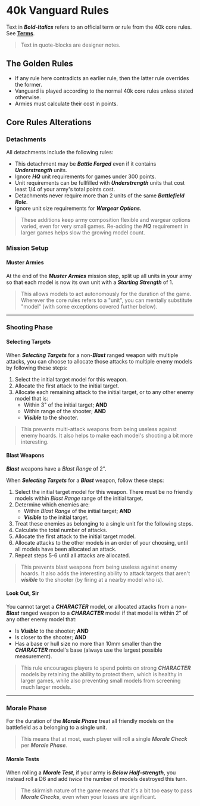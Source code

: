 # 40k Vanguard Rules

Text in ***Bold-Italics*** refers to an official term or rule from the 40k core rules. See [**Terms**](https://github.com/JoshuaCarter/40k-Vanguard/blob/main/terms.md).
> Text in quote-blocks are designer notes.

## The Golden Rules

- If any rule here contradicts an earlier rule, then the latter rule overrides the former.
- Vanguard is played according to the normal 40k core rules unless stated otherwise.
- Armies must calculate their cost in points.

## Core Rules Alterations

### Detachments

All detachments include the following rules:

- This detachment may be ***Battle Forged*** even if it contains ***Understrength*** units.
- Ignore ***HQ*** unit requirements for games under 300 points.
- Unit requirements can be fullfilled with ***Understrength*** units that cost least 1/4 of your army's total points cost.
- Detachments never require more than 2 units of the same ***Battlefield Role***.
- Ignore unit size requirements for ***Wargear Options***.

> These additions keep army composition flexible and wargear options varied, even for very small games. Re-adding the ***HQ*** requirement in larger games helps slow the growing model count.

### Mission Setup

#### Muster Armies

At the end of the ***Muster Armies*** mission step, split up all units in your army so that each model is now its own unit with a ***Starting Strength*** of 1.

> This allows models to act autonomously for the duration of the game. Wherever the core rules refers to a "unit", you can mentally substitute "model" (with some exceptions covered further below).

---

### Shooting Phase

#### Selecting Targets

When ***Selecting Targets*** for a non-***Blast*** ranged weapon with multiple attacks, you can choose to allocate those attacks to multiple enemy models by following these steps:

1. Select the initial target model for this weapon.
1. Allocate the first attack to the initial target.
1. Allocate each remaining attack to the initial target, or to any other enemy model that is:
    - Within 3" of the initial target; **AND**
    - Within range of the shooter; **AND**
    - ***Visible*** to the shooter.

> This prevents multi-attack weapons from being useless against enemy hoards. It also helps to make each model's shooting a bit more interesting.

#### Blast Weapons

***Blast*** weapons have a *Blast Range* of 2".

When ***Selecting Targets*** for a ***Blast*** weapon, follow these steps:

1. Select the initial target model for this weapon. There must be no friendly models within *Blast Range* range of the initial target.
1. Determine which enemies are:
    - Within *Blast Range* of the initial target; **AND**
    - ***Visible*** to the initial target.
1. Treat these enemies as belonging to a single unit for the following steps.
1. Calculate the total number of attacks.
1. Allocate the first attack to the initial target model.
1. Allocate attacks to the other models in an order of your choosing, until all models have been allocated an attack.
1. Repeat steps 5-6 until all attacks are allocated.

> This prevents blast weapons from being useless against enemy hoards. It also adds the interesting ability to attack targets that aren't ***visible*** to the shooter (by firing at a nearby model who is).

#### Look Out, Sir

You cannot target a ***CHARACTER*** model, or allocated attacks from a non-***Blast*** ranged weapon to a ***CHARACTER*** model if that model is within 2" of any other enemy model that:
- Is ***Visible*** to the shooter; **AND**
- Is closer to the shooter; **AND**
- Has a base or hull size no more than 10mm smaller than the ***CHARACTER*** model's base (always use the largest possible measurement).

> This rule encourages players to spend points on strong ***CHARACTER*** models by retaining the ability to protect them, which is healthy in larger games, while also preventing small models from screening much larger models.

---

### Morale Phase

For the duration of the ***Morale Phase*** treat all friendly models on the battlefield as a belonging to a single unit.

> This means that at most, each player will roll a single ***Morale Check*** per ***Morale Phase***.

#### Morale Tests

When rolling a ***Morale Test***, if your army is ***Below Half-strength***, you instead roll a D6 and add *twice* the number of models destroyed this turn.

> The skirmish nature of the game means that it's a bit too easy to pass ***Morale Checks***, even when your losses are significant.
